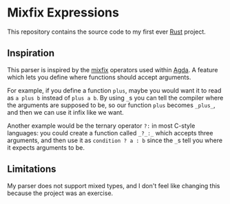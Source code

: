 # Mixfix Expressions

This repository contains the source code to my first ever [Rust](https://www.rust-lang.org/) project.

## Inspiration
This parser is inspired by the [mixfix](https://agda.readthedocs.io/en/v2.5.2/language/mixfix-operators.html) operators used within [Agda](https://en.wikipedia.org/wiki/Agda_(programming_language)). A feature which lets you define where functions should accept arguments.

For example, if you define a function `plus`, maybe you would want it to read as `a plus b` instead of `plus a b`. By using `_`s you can tell the compiler where the arguments are supposed to be, so our function `plus` becomes `_plus_`, and then we can use it infix like we want.

Another example would be the ternary operator `?:` in most C-style languages: you could create a function called `_?_:_` which accepts three arguments, and then use it as `condition ? a : b` since the `_`s tell you where it expects arguments to be.

## Limitations
My parser does not support mixed types, and I don't feel like changing this because the project was an exercise.